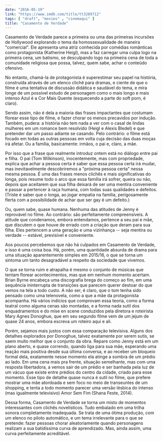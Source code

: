 ```yaml
---
date: "2016-05-19"
link: "https://www.imdb.com/title/tt3289712"
tags: [ "draft", "movies" , "cinemaqui" ]
title: "Casamento de Verdade"
---
```

Casamento de Verdade parece a primeira ou uma das primeiras incursões de Hollywood explorando o tema da homossexualidade de maneira "comercial". Ele apresenta uma atriz conhecida por comédias românticas como protagonista (Katherine Heigl), mas a faz carregar uma culpa logo na primeira cena, um batismo, se desculpando logo na primeira cena de toda a comunidade religiosa que possa, talvez, quem sabe, achar o conteúdo ofensivo.

No entanto, chamá-la de protagonista é superestimar seu papel na história, construída através de um elenco clichê para dramas, e ciente de que o filme é uma tentativa de discussão didática e saudável do tema, e mira longe de um possível estudo de personagem como o mais longo e mais intenso Azul é a Cor Mais Quente (esquecendo a parte do soft porn, é claro).

Sendo assim, não é dela a maioria das frases impactantes que costumam florear esse tipo de filme, e fazer chorar os menos precavidos por indução. Também, pudera: a história não tem nada a ver com o casal de lindas mulheres em um romance bem resolvido (Heigl e Alexis Bledel) e que pretender dar um passo adiante se casando. Pelo contrário: o filme está focado em todas as outras pessoas em volta cuja decisão das duas moças irá afetar. Ou a família, basicamente: irmãos, o pai e, claro, a mãe.

Por isso que a frase que realmente introduz ontem está no diálogo entre pai e filha. O pai (Tom Wilkinson), inocentemente, mas com propriedade, explica que achar a pessoa certa é saber que essa pessoa certa irá mudar, mas inevitavelmente descobriremos a "próxima pessoa certa" nessa mesma pessoa. É uma das frases menos clichês e mais significativas do longa, pois resume todo o arco que essa família irá sofrer, queira ou não, depois que aceitarem que sua filha deixará de ser uma mentira conveniente e passar a pertencer à raça humana, com todas suas qualidades e defeitos. (Triste é saber que o longa, ao jogar empatia na família, perigosamente flerta com a possibilidade de achar que ser gay é um defeito.)

Ou, quem sabe, quase humana. Nenhuma das atitudes de Jenny é reprovável no filme. Ao contrário: são perfeitamente compreensíveis. A atitude que condenamos, embora entendamos, pertence a seu pai e mãe, que discutem o que houve de errado com a criação que deram para sua filha. Eles pertencem a uma geração e uma vizinhança -- seja mentira ou verdade -- estável, previsível e conveniente.

Aos poucos percebemos que não há culpados em Casamento de Verdade, e isso é uma coisa boa. Há, porém, uma quantidade absurda de drama para uma situação aparentemente simples em 2015/16, o que se torna um sintoma um tanto desagradável a respeito da sociedade que vivemos.

O que se torna ruim e atrapalha é mesmo o conjunto de músicas que tentam florear acontecimentos, mas que em nenhum momento acertam. Brian Byrne encabeça uma discografia brega do começo ao fim, em uma sequência ininterrupta de transições que parecem querer destoar do que vemos na tela a todo custo. A não ser, é claro, que o tom tenha sido pensado como uma telenovela, como a que a mãe da protagonista acompanha. Há vários indícios que comprovam essa teoria, como a forma teatral como alguma cenas são montadas, e a forma nada sutil dos enquadramentos e do mise en scene conduzidos pela diretora e roteirista Mary Agnes Donoghue, que em seu segundo filme vem de um jejum de quase 24 anos, embora escreva um roteiro aqui e ali.

Porém, sejamos mais justos com essa comparação televisiva. Alguns dos detalhes explorados por Donoghue, talvez exatamente por serem sutis, se saem muito melhor que o conjunto da obra. Repare como Jenny está em um plano aberto, e quase correndo, quando liga para sua mãe, esperando uma reação mais positiva desde sua última conversa, e ao receber um bloqueio formal dela, exatamente nesse momento ela atinge a sombra de um prédio ao lado. Em uma cena mais pra frente, situação semelhante, mas com uma resposta libertadora, a vemos sair de um prédio e ser banhada pela luz de um vácuo que existe entre prédios do centro da cidade, criado para esse momento. Esse tipo de detalhe quase nunca é sutil no filme, que prefere mostrar uma mãe atordoada e sem foco no meio de transeuntes de um shopping, e tenta a todo momento parecer uma versão lésbica do intenso (mas igualmente televisivo) Amor Sem Fim (Shana Feste, 2014).

Dessa forma, Casamento de Verdade se torna um misto de momentos interessantes com clichês novelísticos. Tudo embalado em uma trilha sonora completamente inadequada. Se trata de uma ótima produção, com um elenco no piloto automático, e um tema irrelevante para o que se pretende: fazer pessoas chorar aleatoriamente quando personagens realizam a sua batidíssima curva de aprendizado. Mas, ainda assim, uma curva perfeitamente acreditável.
